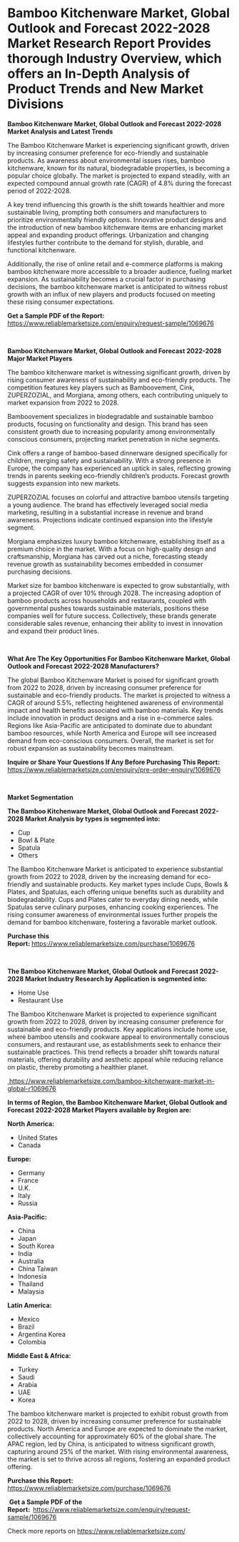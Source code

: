 <p><h1>Bamboo Kitchenware Market, Global Outlook and Forecast 2022-2028 Market Research Report Provides thorough Industry Overview, which offers an In-Depth Analysis of Product Trends and New Market Divisions</h1></p><p><strong>Bamboo Kitchenware Market, Global Outlook and Forecast 2022-2028 Market Analysis and Latest Trends</strong></p>
<p><p>The Bamboo Kitchenware Market is experiencing significant growth, driven by increasing consumer preference for eco-friendly and sustainable products. As awareness about environmental issues rises, bamboo kitchenware, known for its natural, biodegradable properties, is becoming a popular choice globally. The market is projected to expand steadily, with an expected compound annual growth rate (CAGR) of 4.8% during the forecast period of 2022-2028.</p><p>A key trend influencing this growth is the shift towards healthier and more sustainable living, prompting both consumers and manufacturers to prioritize environmentally friendly options. Innovative product designs and the introduction of new bamboo kitchenware items are enhancing market appeal and expanding product offerings. Urbanization and changing lifestyles further contribute to the demand for stylish, durable, and functional kitchenware.</p><p>Additionally, the rise of online retail and e-commerce platforms is making bamboo kitchenware more accessible to a broader audience, fueling market expansion. As sustainability becomes a crucial factor in purchasing decisions, the bamboo kitchenware market is anticipated to witness robust growth with an influx of new players and products focused on meeting these rising consumer expectations.</p></p>
<p><strong>Get a Sample PDF of the Report:&nbsp;</strong> <a href="https://www.reliablemarketsize.com/enquiry/request-sample/1069676?utm_campaign=3073&utm_medium=2&utm_source=Github&utm_content=ia&utm_term=21032025&utm_id=bamboo-kitchenware-market-global-outlook-and-forecast-2022-2028">https://www.reliablemarketsize.com/enquiry/request-sample/1069676</a></p>
<p>&nbsp;</p>
<p><strong>Bamboo Kitchenware Market, Global Outlook and Forecast 2022-2028 Major Market Players</strong></p>
<p><p>The bamboo kitchenware market is witnessing significant growth, driven by rising consumer awareness of sustainability and eco-friendly products. The competition features key players such as Bamboovement, Cink, ZUPERZOZIAL, and Morgiana, among others, each contributing uniquely to market expansion from 2022 to 2028.</p><p>Bamboovement specializes in biodegradable and sustainable bamboo products, focusing on functionality and design. This brand has seen consistent growth due to increasing popularity among environmentally conscious consumers, projecting market penetration in niche segments.</p><p>Cink offers a range of bamboo-based dinnerware designed specifically for children, merging safety and sustainability. With a strong presence in Europe, the company has experienced an uptick in sales, reflecting growing trends in parents seeking eco-friendly children’s products. Forecast growth suggests expansion into new markets.</p><p>ZUPERZOZIAL focuses on colorful and attractive bamboo utensils targeting a young audience. The brand has effectively leveraged social media marketing, resulting in a substantial increase in revenue and brand awareness. Projections indicate continued expansion into the lifestyle segment.</p><p>Morgiana emphasizes luxury bamboo kitchenware, establishing itself as a premium choice in the market. With a focus on high-quality design and craftsmanship, Morgiana has carved out a niche, forecasting steady revenue growth as sustainability becomes embedded in consumer purchasing decisions.</p><p>Market size for bamboo kitchenware is expected to grow substantially, with a projected CAGR of over 10% through 2028. The increasing adoption of bamboo products across households and restaurants, coupled with governmental pushes towards sustainable materials, positions these companies well for future success. Collectively, these brands generate considerable sales revenue, enhancing their ability to invest in innovation and expand their product lines.</p></p>
<p>&nbsp;</p>
<p><strong>What Are The Key Opportunities For Bamboo Kitchenware Market, Global Outlook and Forecast 2022-2028 Manufacturers?</strong></p>
<p><p>The global Bamboo Kitchenware Market is poised for significant growth from 2022 to 2028, driven by increasing consumer preference for sustainable and eco-friendly products. The market is projected to witness a CAGR of around 5.5%, reflecting heightened awareness of environmental impact and health benefits associated with bamboo materials. Key trends include innovation in product designs and a rise in e-commerce sales. Regions like Asia-Pacific are anticipated to dominate due to abundant bamboo resources, while North America and Europe will see increased demand from eco-conscious consumers. Overall, the market is set for robust expansion as sustainability becomes mainstream.</p></p>
<p><strong>Inquire or Share Your Questions If Any Before Purchasing This Report:</strong> <a href="https://www.reliablemarketsize.com/enquiry/pre-order-enquiry/1069676?utm_campaign=3073&utm_medium=2&utm_source=Github&utm_content=ia&utm_term=21032025&utm_id=bamboo-kitchenware-market-global-outlook-and-forecast-2022-2028">https://www.reliablemarketsize.com/enquiry/pre-order-enquiry/1069676</a></p>
<p>&nbsp;</p>
<p><strong>Market Segmentation</strong></p>
<p><strong>The Bamboo Kitchenware Market, Global Outlook and Forecast 2022-2028 Market Analysis by types is segmented into:</strong></p>
<p><ul><li>Cup</li><li>Bowl & Plate</li><li>Spatula</li><li>Others</li></ul></p>
<p><p>The Bamboo Kitchenware Market is anticipated to experience substantial growth from 2022 to 2028, driven by the increasing demand for eco-friendly and sustainable products. Key market types include Cups, Bowls & Plates, and Spatulas, each offering unique benefits such as durability and biodegradability. Cups and Plates cater to everyday dining needs, while Spatulas serve culinary purposes, enhancing cooking experiences. The rising consumer awareness of environmental issues further propels the demand for bamboo kitchenware, fostering a favorable market outlook.</p></p>
<p><strong>Purchase this Report:&nbsp;</strong><a href="https://www.reliablemarketsize.com/purchase/1069676?utm_campaign=3073&utm_medium=2&utm_source=Github&utm_content=ia&utm_term=21032025&utm_id=bamboo-kitchenware-market-global-outlook-and-forecast-2022-2028">https://www.reliablemarketsize.com/purchase/1069676</a></p>
<p>&nbsp;</p>
<p><strong>The Bamboo Kitchenware Market, Global Outlook and Forecast 2022-2028 Market Industry Research by Application is segmented into:</strong></p>
<p><ul><li>Home Use</li><li>Restaurant Use</li></ul></p>
<p><p>The Bamboo Kitchenware Market is projected to experience significant growth from 2022 to 2028, driven by increasing consumer preference for sustainable and eco-friendly products. Key applications include home use, where bamboo utensils and cookware appeal to environmentally conscious consumers, and restaurant use, as establishments seek to enhance their sustainable practices. This trend reflects a broader shift towards natural materials, offering durability and aesthetic appeal while reducing reliance on plastic, thereby promoting a healthier planet.</p></p>
<p><a href="https://www.reliablemarketsize.com/bamboo-kitchenware-market-in-global-r1069676?utm_campaign=3073&utm_medium=2&utm_source=Github&utm_content=ia&utm_term=21032025&utm_id=bamboo-kitchenware-market-global-outlook-and-forecast-2022-2028">&nbsp;https://www.reliablemarketsize.com/bamboo-kitchenware-market-in-global-r1069676</a></p>
<p><strong>In terms of Region, the Bamboo Kitchenware Market, Global Outlook and Forecast 2022-2028 Market Players available by Region are:</strong></p>
<p>
    <p> <strong> North America: </strong>
        <ul>
            <li>United States</li>
            <li>Canada</li>
        </ul>
        </p> 
    <p> <strong> Europe: </strong>
        <ul>
            <li>Germany</li>
            <li>France</li>
            <li>U.K.</li>
            <li>Italy</li>
            <li>Russia</li>
        </ul>
        </p> 
    <p> <strong> Asia-Pacific: </strong>
        <ul>
            <li>China</li>
            <li>Japan</li>
            <li>South Korea</li>
            <li>India</li>
            <li>Australia</li>
            <li>China Taiwan</li>
            <li>Indonesia</li>
            <li>Thailand</li>
            <li>Malaysia</li>
        </ul>
        </p> 
    <p> <strong> Latin America: </strong>
        <ul>
            <li>Mexico</li>
            <li>Brazil</li>
            <li>Argentina Korea</li>
            <li>Colombia</li>
        </ul>
        </p> 
    <p> <strong> Middle East & Africa: </strong>
        <ul>
            <li>Turkey</li>
            <li>Saudi</li>
            <li>Arabia</li>
            <li>UAE</li>
            <li>Korea</li>
        </ul>
    </p>
    </p>
<p><p>The bamboo kitchenware market is projected to exhibit robust growth from 2022 to 2028, driven by increasing consumer preference for sustainable products. North America and Europe are expected to dominate the market, collectively accounting for approximately 60% of the global share. The APAC region, led by China, is anticipated to witness significant growth, capturing around 25% of the market. With rising environmental awareness, the market is set to thrive across all regions, fostering an expanded product offering.</p></p>
<p><strong>Purchase this Report: </strong><a href="https://www.reliablemarketsize.com/purchase/1069676?utm_campaign=3073&utm_medium=2&utm_source=Github&utm_content=ia&utm_term=21032025&utm_id=bamboo-kitchenware-market-global-outlook-and-forecast-2022-2028">https://www.reliablemarketsize.com/purchase/1069676</a></p>
<p>&nbsp;<strong>Get a Sample PDF of the Report:&nbsp;&nbsp;</strong><a href="https://www.reliablemarketsize.com/enquiry/request-sample/1069676?utm_campaign=3073&utm_medium=2&utm_source=Github&utm_content=ia&utm_term=21032025&utm_id=bamboo-kitchenware-market-global-outlook-and-forecast-2022-2028">https://www.reliablemarketsize.com/enquiry/request-sample/1069676</a></p>
<p><strong></strong></p>
<p>Check more reports on <a href="https://www.reliablemarketsize.com/?utm_campaign=3073&utm_medium=2&utm_source=Github&utm_content=ia&utm_term=21032025&utm_id=bamboo-kitchenware-market-global-outlook-and-forecast-2022-2028">https://www.reliablemarketsize.com/</a></p>